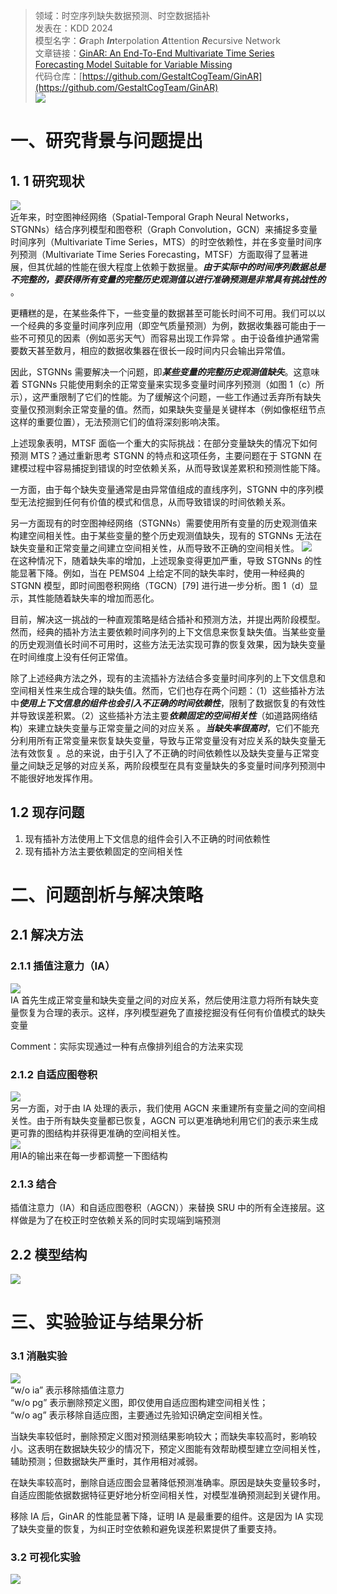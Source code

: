 >领域：时空序列缺失数据预测、时空数据插补  
>发表在：KDD 2024  
>模型名字：***G***raph ***In***terpolation ***A***ttention ***R***ecursive Network  
>文章链接：[GinAR: An End-To-End Multivariate Time Series Forecasting Model Suitable for Variable Missing](https://arxiv.org/abs/2405.11333)  
>代码仓库：[https://github.com/GestaltCogTeam/GinAR](https://github.com/GestaltCogTeam/GinAR)  
![](https://picgo-for-paper-reading.oss-cn-beijing.aliyuncs.com/img/20250307152650.png)
# 一、研究背景与问题提出
## 1. 1 研究现状
![](https://picgo-for-paper-reading.oss-cn-beijing.aliyuncs.com/img/20250307153256.png)  
近年来，时空图神经网络（Spatial-Temporal Graph Neural Networks，STGNNs）结合序列模型和图卷积（Graph Convolution，GCN）来捕捉多变量时间序列（Multivariate Time Series，MTS）的时空依赖性，并在多变量时间序列预测（Multivariate Time Series Forecasting，MTSF）方面取得了显著进展，但其优越的性能在很大程度上依赖于数据量。***由于实际中的时间序列数据总是不完整的，要获得所有变量的完整历史观测值以进行准确预测是非常具有挑战性的*** 。

更糟糕的是，在某些条件下，一些变量的数据甚至可能长时间不可用。我们可以以一个经典的多变量时间序列应用（即空气质量预测）为例，数据收集器可能由于一些不可预见的因素（例如恶劣天气）而容易出现工作异常 。由于设备维护通常需要数天甚至数月，相应的数据收集器在很长一段时间内只会输出异常值。

因此，STGNNs 需要解决一个问题，即***某些变量的完整历史观测值缺失***。这意味着 STGNNs 只能使用剩余的正常变量来实现多变量时间序列预测（如图 1（c）所示），这严重限制了它们的性能。为了缓解这个问题，一些工作通过丢弃所有缺失变量仅预测剩余正常变量的值。然而，如果缺失变量是关键样本（例如像枢纽节点这样的重要位置），无法预测它们的值将深刻影响决策。

上述现象表明，MTSF 面临一个重大的实际挑战：在部分变量缺失的情况下如何预测 MTS？通过重新思考 STGNN 的特点和这项任务，主要问题在于 STGNN 在建模过程中容易捕捉到错误的时空依赖关系，从而导致误差累积和预测性能下降。

一方面，由于每个缺失变量通常是由异常值组成的直线序列，STGNN 中的序列模型无法挖掘到任何有价值的模式和信息，从而导致错误的时间依赖关系。

另一方面现有的时空图神经网络（STGNNs）需要使用所有变量的历史观测值来构建空间相关性。由于某些变量的整个历史观测值缺失，现有的 STGNNs 无法在缺失变量和正常变量之间建立空间相关性，从而导致不正确的空间相关性。
![](https://picgo-for-paper-reading.oss-cn-beijing.aliyuncs.com/img/20250307153256.png)  
在这种情况下，随着缺失率的增加，上述现象变得更加严重，导致 STGNNs 的性能显著下降。例如，当在 PEMS04 上给定不同的缺失率时，使用一种经典的 STGNN 模型，即时间图卷积网络（TGCN）[79] 进行进一步分析。图 1（d）显示，其性能随着缺失率的增加而恶化。

目前，解决这一挑战的一种直观策略是结合插补和预测方法，并提出两阶段模型。然而，经典的插补方法主要依赖时间序列的上下文信息来恢复缺失值。当某些变量的历史观测值长时间不可用时，这些方法无法实现可靠的恢复效果，因为缺失变量在时间维度上没有任何正常值。

除了上述经典方法之外，现有的主流插补方法结合多变量时间序列的上下文信息和空间相关性来生成合理的缺失值。然而，它们也存在两个问题：（1）这些插补方法中***使用上下文信息的组件也会引入不正确的时间依赖性***，限制了数据恢复的有效性并导致误差积累。（2）这些插补方法主要***依赖固定的空间相关性***（如道路网络结构）来建立缺失变量与正常变量之间的对应关系 。***当缺失率很高时***，它们不能充分利用所有正常变量来恢复缺失变量，导致与正常变量没有对应关系的缺失变量无法有效恢复 。总的来说，由于引入了不正确的时间依赖性以及缺失变量与正常变量之间缺乏足够的对应关系，两阶段模型在具有变量缺失的多变量时间序列预测中不能很好地发挥作用。

## 1.2 现存问题
1. 现有插补方法使用上下文信息的组件会引入不正确的时间依赖性
2. 现有插补方法主要依赖固定的空间相关性

# 二、问题剖析与解决策略
## 2.1 解决方法
### 2.1.1 插值注意力（IA）
![](https://picgo-for-paper-reading.oss-cn-beijing.aliyuncs.com/img/20250307160157.png)  
IA 首先生成正常变量和缺失变量之间的对应关系，然后使用注意力将所有缺失变量恢复为合理的表示。这样，序列模型避免了直接挖掘没有任何有价值模式的缺失变量

Comment：实际实现通过一种有点像排列组合的方法来实现
### 2.1.2 自适应图卷积
![](https://picgo-for-paper-reading.oss-cn-beijing.aliyuncs.com/img/20250307160212.png)  
另一方面，对于由 IA 处理的表示，我们使用 AGCN 来重建所有变量之间的空间相关性。由于所有缺失变量都已恢复，AGCN 可以更准确地利用它们的表示来生成更可靠的图结构并获得更准确的空间相关性。  
![](https://picgo-for-paper-reading.oss-cn-beijing.aliyuncs.com/img/20250307161222.png)  
用IA的输出来在每一步都调整一下图结构
### 2.1.3 结合
插值注意力（IA）和自适应图卷积（AGCN））来替换 SRU 中的所有全连接层。这样做是为了在校正时空依赖关系的同时实现端到端预测

## 2.2 模型结构
![](https://picgo-for-paper-reading.oss-cn-beijing.aliyuncs.com/img/20250307152650.png)
# 三、实验验证与结果分析 

### 3.1 消融实验
![](https://picgo-for-paper-reading.oss-cn-beijing.aliyuncs.com/img/20250307190517.png)  
“w/o ia” 表示移除插值注意力  
“w/o pg” 表示删除预定义图，即仅使用自适应图构建空间相关性；  
“w/o ag” 表示移除自适应图，主要通过先验知识确定空间相关性。  

当缺失率较低时，删除预定义图对预测结果影响较大；而缺失率较高时，影响较小。这表明在数据缺失较少的情况下，预定义图能有效帮助模型建立空间相关性，辅助预测；但数据缺失严重时，其作用相对减弱。

在缺失率较高时，删除自适应图会显著降低预测准确率。原因是缺失变量较多时，自适应图能依据数据特征更好地分析空间相关性，对模型准确预测起到关键作用。

移除 IA 后，GinAR 的性能显著下降，证明 IA 是最重要的组件。这是因为 IA 实现了缺失变量的恢复，为纠正时空依赖和避免误差积累提供了重要支持。

### 3.2 可视化实验
![](https://picgo-for-paper-reading.oss-cn-beijing.aliyuncs.com/img/20250307191549.png)
